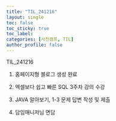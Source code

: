 ```yaml
---
title: "TIL_241216"
layout: single
toc: false
toc_sticky: true
toc_label: 
categories: [사전캠프, TIL]
author_profile: false
---
```


TIL_241216

1. 홈페이지형 블로그 생성 완료

2. 엑셀보다 쉽고 빠른 SQL 3주차 강의 수강

3. JAVA 알아보기, 1-3 문제 답변 작성 및 제출

4. 담임매니저님 면담


